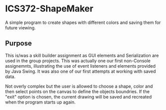 # ICS372-ShapeMaker
A simple program to create shapes with different colors and saving them for future viewing.

## Purpose
This is/was a skill builder assignment as GUI elements and Serialization are used in the group projects. This was actually one our first non-Console assignemnts, illustrating the use of event listeners and elements provided by Java Swing. It was also one of our first attempts at working with saved data.

Not overly complex but the user is allowed to choose a shape, color and then select points on the canvas to define the objects boundries. If the "exit" option is chosen, the current drawing will be saved and recreated when the program starts up again.

